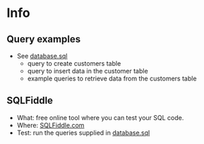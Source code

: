 # Info

## Query examples

-   See [database.sql](database.sql)
    -   query to create customers table
    -   query to insert data in the customer table
    -   example queries to retrieve data from the customers table

## SQLFiddle

-   What: free online tool where you can test your SQL code.
-   Where: [SQLFiddle.com](https://sqlfiddle.com/mysql/online-compiler)
-   Test: run the queries supplied in [database.sql](database.sql)

